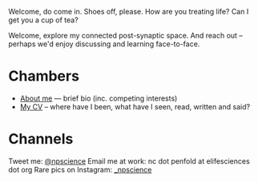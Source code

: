 Welcome,  do come in. Shoes off, please. How are you treating life? Can I get you a cup of tea? 

Welcome, explore my connected post-synaptic space. And reach out – perhaps we'd enjoy discussing and learning face-to-face. 

# Chambers
* [About me](/about-me.md) — brief bio (inc. competing interests)
* [My CV](/resume.md) – where have I been, what have I seen, read, written and said?
<!--* *TBD* Weeknotes – what's been happening at work and in life?
* *TBD* Soapbox – a space for developed thoughts (blogs) and undeveloped murmurs (scribbles)
* *TBD* Gratitude reel — I'm no island-->

# Channels
Tweet me: [@npscience](https://www.twitter.com/npscience)
Email me at work: nc dot penfold at elifesciences dot org
Rare pics on Instagram: [_npscience](https://www.instagram.com/_npscience/)
